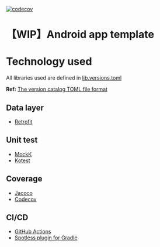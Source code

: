 [![codecov](https://codecov.io/gh/tfandkusu/android_app_template/branch/main/graph/badge.svg?token=DQI5AN5H0Q)](https://codecov.io/gh/tfandkusu/android_app_template)

# 【WIP】Android app template

# Technology used

All libraries used are defined in [lib.versions.toml](https://github.com/tfandkusu/android_app_template/blob/main/gradle/libs.versions.toml)

**Ref:** [The version catalog TOML file format](https://docs.gradle.org/7.0.2/userguide/platforms.html#sub::toml-dependencies-format)

## Data layer

- [Retrofit](https://github.com/square/retrofit)

## Unit test

- [MockK](https://github.com/mockk/mockk)
- [Kotest](https://github.com/kotest/kotest)

## Coverage

- [Jacoco](https://www.eclemma.org/jacoco/)
- [Codecov](https://about.codecov.io/)

## CI/CD

- [GitHub Actions](https://github.co.jp/features/actions)
- [Spotless plugin for Gradle](https://github.com/diffplug/spotless/tree/main/plugin-gradle)
